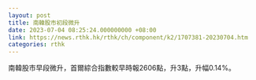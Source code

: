```yaml
---
layout: post
title: 南韓股市初段微升
date: 2023-07-04 08:25:24.000000000 +08:00
link: https://news.rthk.hk/rthk/ch/component/k2/1707381-20230704.htm
categories: rthk
---
```


南韓股市早段微升，首爾綜合指數較早時報2606點，升3點，升幅0.14%。

